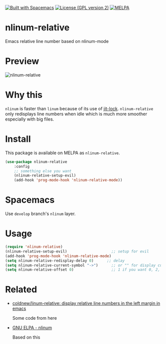 [![Built with Spacemacs](https://cdn.rawgit.com/syl20bnr/spacemacs/442d025779da2f62fc86c2082703697714db6514/assets/spacemacs-badge.svg)](http://github.com/syl20bnr/spacemacs)
[![License (GPL version 2)](https://img.shields.io/badge/license-GNU%20GPL%20version%202-blue.svg?style=flat-square)](http://opensource.org/licenses/GPL-2.0)
[![MELPA](https://melpa.org/packages/nlinum-relative-badge.svg)](https://melpa.org/#/nlinum-relative)

# nlinum-relative
Emacs relative line number based on nlinum-mode

# Preview
![nlinum-relative](https://cloud.githubusercontent.com/assets/5436704/15207154/cafea3fa-1856-11e6-8f01-26a3832bf1fd.gif)

# Why this
`nlinum` is faster than `linum` because of its use of [jit-lock](https://github.com/jwiegley/emacs-release/blob/master/lisp/jit-lock.el). `nlinum-relative` only redisplays line numbers when idle which is much more smoother especially with big files.

# Install

This package is available on MELPA as `nlinum-relative`. 

```lisp
(use-package nlinum-relative
    :config
    ;; something else you want
    (nlinum-relative-setup-evil)
    (add-hook 'prog-mode-hook 'nlinum-relative-mode))
```

# Spacemacs

Use `develop` branch's `nlinum` layer.

# Usage

``` lisp
(require 'nlinum-relative)
(nlinum-relative-setup-evil)                    ;; setup for evil
(add-hook 'prog-mode-hook 'nlinum-relative-mode)
(setq nlinum-relative-redisplay-delay 0)      ;; delay
(setq nlinum-relative-current-symbol "->")      ;; or "" for display current line number
(setq nlinum-relative-offset 0)                 ;; 1 if you want 0, 2, 3...
```


# Related

- [coldnew/linum-relative: display relative line numbers in the left margin in emacs](https://github.com/coldnew/linum-relative)

  Some code from here

- [GNU ELPA - nlinum](https://elpa.gnu.org/packages/nlinum.html)

  Based on this
